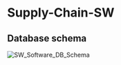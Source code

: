 # Supply-Chain-SW

## Database schema

![SW_Software_DB_Schema](https://user-images.githubusercontent.com/108352567/212746553-20b0e107-95db-437c-b11a-76cc88434cf7.png)
